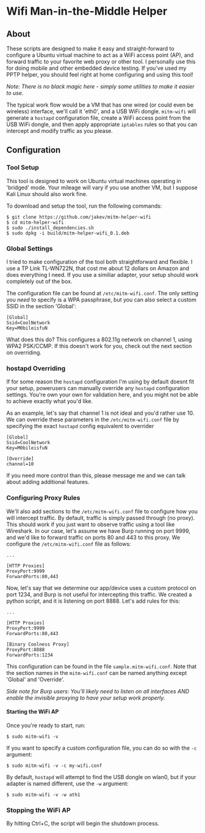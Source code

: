 # Wifi Man-in-the-Middle Helper

## About
These scripts are designed to make it easy and straight-forward to configure a Ubuntu virtual machine to act as a WiFi access point (AP), and forward traffic to your favorite web proxy or other tool. I personally use this for doing mobile and other embedded device testing. If you've used my PPTP helper, you should feel right at home configuring and using this tool!

*Note: There is no black magic here - simply some utilities to make it easier to use.*

The typical work flow would be a VM that has one wired (or could even be wireless) interface, we'll call it 'eth0', and a USB WiFi dongle. `mitm-wifi` will generate a `hostapd` configuration file, create a WiFi access point from the USB WiFi dongle, and then apply appropriate `iptables` rules so that you can intercept and modify traffic as you please.

## Configuration
### Tool Setup
This tool is designed to work on Ubuntu virtual machines operating in 'bridged' mode. Your mileage will vary if you use another VM, but I suppose Kali Linux should also work fine.

To download and setup the tool, run the following commands:

    $ git clone https://github.com/jakev/mitm-helper-wifi
    $ cd mitm-helper-wifi
    $ sudo ./install_dependencies.sh
    $ sudo dpkg -i build/mitm-helper-wifi_0.1.deb

### Global Settings
I tried to make configuration of the tool both straightforward and flexible. I use a TP Link TL-WN722N, that cost me about 12 dollars on Amazon and does everything I need. If you use a similiar adapter, your setup should work completely out of the box.

The configuration file can be found at `/etc/mitm-wifi.conf`. The only setting you _need_ to specify is a WPA passphrase, but you can also select a custom SSID in the section 'Global':

```
[Global]
Ssid=CoolNetwork
Key=M0bileisfuN
```

What does this do? This configures a 802.11g network on channel 1, using WPA2 PSK/CCMP. If this doesn't work for you, check out the next section on overriding.

### hostapd Overriding
If for some reason the `hostapd` configuration I'm using by default doesnt fit your setup, powerusers can manually override any `hostapd` configuration settings. You're own your own for validation here, and you might not be able to achieve exactly what you'd like.

As an example, let's say that channel 1 is not ideal and you'd rather use 10.  We can override these parameters in the `/etc/mitm-wifi.conf` file by specifying the exact `hostapd` config equivalent to overrider

```
[Global]
Ssid=CoolNetwork
Key=M0bileisfuN

[Override]
channel=10
```

If you need more control than this, please message me and we can talk about adding additional features.

### Configuring Proxy Rules
We'll also add sections to the `/etc/mitm-wifi.conf` file to configure how you will intercept traffic. By default, traffic is simply passed through (no proxy). This should work if you just want to observe traffic using a tool like Wireshark. In our case, let's assume we have Burp running on port 9999, and we'd like to forward traffic on ports 80 and 443 to this proxy. We configure the `/etc/mitm-wifi.conf` file as follows:

```
...

[HTTP Proxies]
ProxyPort:9999
ForwardPorts:80,443
```

Now, let's say that we determine our app/device uses a custom protocol on port 1234, and Burp is not useful for intercepting this traffic. We created a python script, and it is listening on port 8888. Let's add rules for this:

```
...

[HTTP Proxies]
ProxyPort:9999
ForwardPorts:80,443

[Binary Coolness Proxy]
ProxyPort:8888
ForwardPorts:1234
```

This configuration can be found in the file `sample.mitm-wifi.conf`. Note that the section names in the `mitm-wifi.conf` can be named anything except 'Global' and 'Override'.

*Side note for Burp users: You'll likely need to listen on all interfaces AND enable the invisible proxying to have your setup work properly.*

#### Starting the WiFi AP
Once you're ready to start, run:

    $ sudo mitm-wifi -v

If you want to specify a custom configuration file, you can do so with the `-c` argument:

    $ sudo mitm-wifi -v -c my-wifi.conf

By default, `hostapd` will attempt to find the USB dongle on wlan0, but if your adapter is named different, use the `-w` argument:

    $ sudo mitm-wifi -v -w ath1

### Stopping the WiFi AP
By hitting Ctrl+C, the script will begin the shutdown process.
